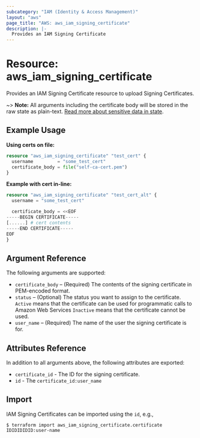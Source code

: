 ```yaml
---
subcategory: "IAM (Identity & Access Management)"
layout: "aws"
page_title: "AWS: aws_iam_signing_certificate"
description: |-
  Provides an IAM Signing Certificate
---
```


# Resource: aws_iam_signing_certificate

Provides an IAM Signing Certificate resource to upload Signing Certificates.

~> **Note:** All arguments including the certificate body will be stored in the raw state as plain-text.
[Read more about sensitive data in state](https://www.terraform.io/docs/state/sensitive-data.html).

## Example Usage

**Using certs on file:**

```terraform
resource "aws_iam_signing_certificate" "test_cert" {
  username         = "some_test_cert"
  certificate_body = file("self-ca-cert.pem")
}
```

**Example with cert in-line:**

```terraform
resource "aws_iam_signing_certificate" "test_cert_alt" {
  username = "some_test_cert"

  certificate_body = <<EOF
-----BEGIN CERTIFICATE-----
[......] # cert contents
-----END CERTIFICATE-----
EOF
}
```

## Argument Reference

The following arguments are supported:

* `certificate_body` – (Required) The contents of the signing certificate in PEM-encoded format.
* `status` – (Optional)  The status you want to assign to the certificate. `Active` means that the certificate can be used for programmatic calls to Amazon Web Services `Inactive` means that the certificate cannot be used.
* `user_name` – (Required) The name of the user the signing certificate is for.

## Attributes Reference

In addition to all arguments above, the following attributes are exported:

* `certificate_id` - The ID for the signing certificate.
* `id` - The `certificate_id:user_name`

## Import

IAM Signing Certificates can be imported using the `id`, e.g.,

```
$ terraform import aws_iam_signing_certificate.certificate IDIDIDIDID:user-name
```

<!-- cache-key: cdktf-0.17.0-pre.15 input-390960d013bff7371e171b3bd73c6e4516edc2c50cb623a37f596d6700a05495 -->